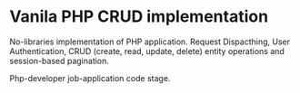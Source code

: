 # Vanila PHP CRUD implementation

No-libraries implementation of PHP application. Request Dispacthing, User Authentication, CRUD (create, read, update, delete) entity operations and session-based pagination.

Php-developer job-application code stage.
